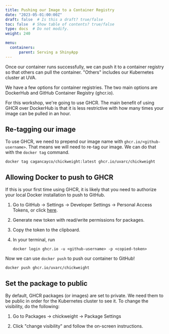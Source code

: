 ```yaml
---
title: Pushing our Image to a Container Registry
date: "2023-05-01:00:00Z"
draft: false  # Is this a draft? true/false
toc: false  # Show table of contents? true/false
type: docs  # Do not modify.
weight: 240

menu:
  containers:
      parent: Serving a ShinyApp
---
```


Once our container runs successfully, we can push it to a container registry so that others can pull the container. "Others" includes our Kubernetes cluster at UVA.

We have a few options for container registries. The two main options are DockerHub and GitHub Container Registry (ghcr.io).

For this workshop, we're going to use GHCR. The main benefit of using GHCR over DockerHub is that it is less restrictive with how many times your image can be pulled in an hour.

## Re-tagging our image

To use GHCR, we need to prepend our image name with `ghcr.io/<github-username>`. That means we will need to re-tag our image. We can do that with the `docker tag` command.

```
docker tag cagancayco/chickweight:latest ghcr.io/uvarc/chickweight
```

## Allowing Docker to push to GHCR

If this is your first time using GHCR, it is likely that you need to authorize your local Docker installation to push to GitHub.

1. Go to GitHub -> Settings -> Developer Settings -> Personal Access Tokens, or click [here](https://github.com/settings/tokens).

2. Generate new token with read/write permissions for packages.

3. Copy the token to the clipboard.

4. In your terminal, run

    ```
    docker login ghcr.io -u <github-username> -p <copied-token>
    ```

Now we can use `docker push` to push our container to GitHub!

```
docker push ghcr.io/uvarc/chickweight
```

## Set the package to public

By default, GHCR packages (or images) are set to private. We need them to be public in order for the Kubernetes cluster to see it. To change the visibility, do the following:

1. Go to Packages -> chickweight -> Package Settings

2. Click "change visibility" and follow the on-screen instructions.